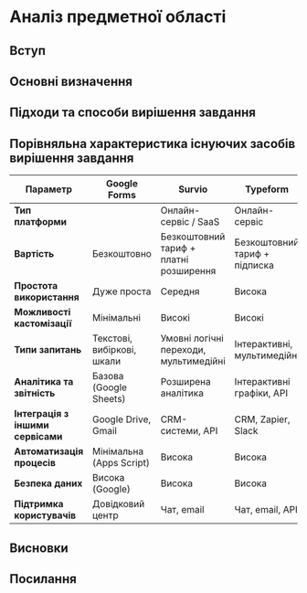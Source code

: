 # Аналіз предметної області

## Вступ


## Основні визначення


## Підходи та способи вирішення завдання


## Порівняльна характеристика існуючих засобів вирішення завдання
| Параметр                    | Google Forms        | Survio               | Typeform            | Zoho Survey         | SurveyMonkey        | Microsoft Forms     |
|-----------------------------|---------------------|----------------------|---------------------|---------------------|---------------------|---------------------|
| **Тип платформи**           |      | Онлайн-сервіс / SaaS | Онлайн-сервіс      | Онлайн-сервіс / SaaS | Онлайн-сервіс / SaaS | Онлайн-сервіс      |
| **Вартість**                | Безкоштовно        | Безкоштовний тариф + платні розширення | Безкоштовний тариф + підписка | Безкоштовний тариф + платні плани | Безкоштовний тариф + платні плани | Безкоштовно (для користувачів Microsoft) |
| **Простота використання**   | Дуже проста        | Середня              | Висока              | Середня              | Висока              | Дуже проста        |
| **Можливості кастомізації** | Мінімальні         | Високі               | Високі              | Високі               | Високі              | Середні            |
| **Типи запитань**           | Текстові, вибіркові, шкали | Умовні логічні переходи, мультимедійні | Інтерактивні, мультимедійні | Умовні логічні переходи | Великий вибір шаблонів, умови | Основні типи запитань |
| **Аналітика та звітність**  | Базова (Google Sheets) | Розширена аналітика | Інтерактивні графіки, API | Детальна аналітика, експорт | Продвинута (штучний інтелект) | Інтеграція з Excel |
| **Інтеграція з іншими сервісами** | Google Drive, Gmail | CRM-системи, API | CRM, Zapier, Slack | CRM, API, Microsoft | CRM, API, Google Workspace | Microsoft 365, Teams |
| **Автоматизація процесів**  | Мінімальна (Apps Script) | Висока              | Висока              | Висока               | Висока               | Мінімальна         |
| **Безпека даних**           | Висока (Google)    | Висока               | Висока              | Висока               | Висока               | Висока (Microsoft) |
| **Підтримка користувачів**  | Довідковий центр   | Чат, email          | Чат, email, API     | Чат, email           | Довідковий центр, API | Довідковий центр   |


## Висновки


## Посилання

